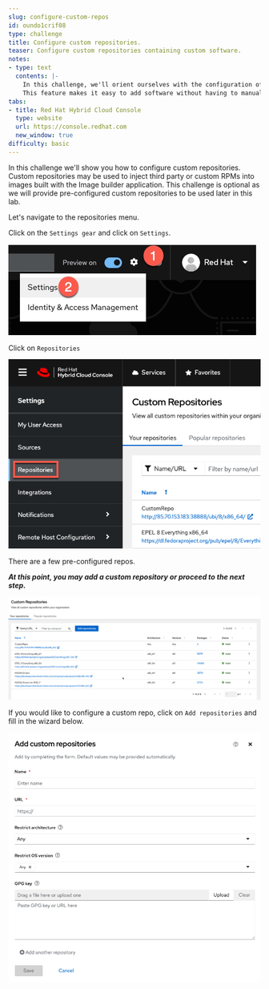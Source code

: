 ```yaml
---
slug: configure-custom-repos
id: oundo1crif08
type: challenge
title: Configure custom repositories.
teaser: Configure custom repositories containing custom software.
notes:
- type: text
  contents: |-
    In this challenge, we'll orient ourselves with the configuration of custom repositories to add third party software to your image.
    This feature makes it easy to add software without having to manually install it after provisioning the virtual machine.
tabs:
- title: Red Hat Hybrid Cloud Console
  type: website
  url: https://console.redhat.com
  new_window: true
difficulty: basic
---
```

<!-- markdownlint-disable MD033 MD026-->

In this challenge we'll show you how to configure custom repositories. Custom repositories may be used to inject third party or custom RPMs into images built with the Image builder application. This challenge is optional as we will provide pre-configured custom repositories to be used later in this lab.

Let's navigate to the repositories menu.

Click on the `Settings gear` and click on `Settings`.

![settings gear](../assets/settingsgear.jpg)

Click on `Repositories`

![repos menu](../assets/repositories.png)

There are a few pre-configured repos.

_**At this point, you may add a custom repository or proceed to the next step.**_

![repos](../assets/configuredrepos.png)

If you would like to configure a custom repo, click on `Add repositories` and fill in the wizard below.

![add custom repo](../assets/addcustomrepo.png)
